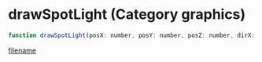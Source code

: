 # drawSpotLight (Category graphics)

```js
function drawSpotLight(posX: number, posY: number, posZ: number, dirX: number, dirY: number, dirZ: number, colorR: number, colorG: number, colorB: number, distance: number, brightness: number, hardness: number, radius: number, falloff: number): void
```

[filename](drawSpotLight_m.md ':include')